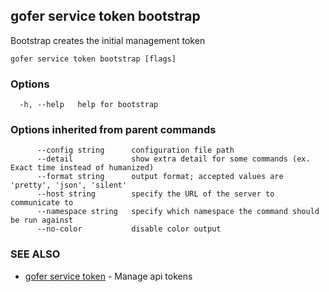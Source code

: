## gofer service token bootstrap

Bootstrap creates the initial management token

```
gofer service token bootstrap [flags]
```

### Options

```
  -h, --help   help for bootstrap
```

### Options inherited from parent commands

```
      --config string      configuration file path
      --detail             show extra detail for some commands (ex. Exact time instead of humanized)
      --format string      output format; accepted values are 'pretty', 'json', 'silent'
      --host string        specify the URL of the server to communicate to
      --namespace string   specify which namespace the command should be run against
      --no-color           disable color output
```

### SEE ALSO

- [gofer service token](gofer_service_token.md) - Manage api tokens
